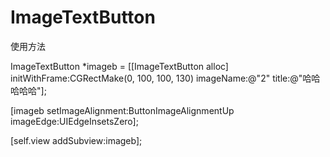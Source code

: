 # ImageTextButton


使用方法

ImageTextButton *imageb = [[ImageTextButton alloc] initWithFrame:CGRectMake(0, 100, 100, 130) imageName:@"2" title:@"哈哈哈哈哈"];

[imageb setImageAlignment:ButtonImageAlignmentUp imageEdge:UIEdgeInsetsZero];

[self.view addSubview:imageb];
